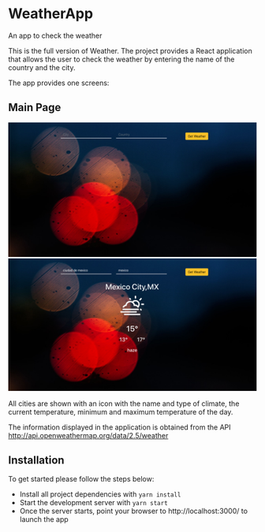 # WeatherApp

An app to check the weather

This is the full version of Weather. The project provides a React application that allows the user to check the weather by entering the name of the country and the city.

The app provides one screens:

## Main Page

<img src="https://github.com/Majc23/MyApp/blob/ebfa6fff9fc3ed6de1b3f6ea44167cf2204b93b8/WeatherApp.png" />
<img src="https://github.com/Majc23/MyApp/blob/ebfa6fff9fc3ed6de1b3f6ea44167cf2204b93b8/WeatherApp2.png" />

All cities are shown with an icon with the name and type of climate, the current temperature, minimum and maximum temperature of the day.

The information displayed in the application is obtained from the API http://api.openweathermap.org/data/2.5/weather

## Installation

To get started please follow the steps below:

- Install all project dependencies with `yarn install`
- Start the development server with `yarn start`
- Once the server starts, point your browser to http://localhost:3000/ to launch the app
